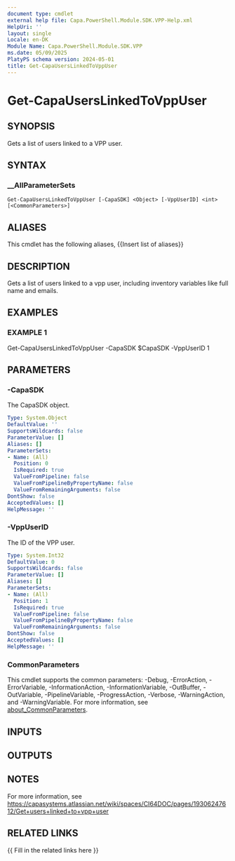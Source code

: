 ```yaml
---
document type: cmdlet
external help file: Capa.PowerShell.Module.SDK.VPP-Help.xml
HelpUri: ''
layout: single
Locale: en-DK
Module Name: Capa.PowerShell.Module.SDK.VPP
ms.date: 05/09/2025
PlatyPS schema version: 2024-05-01
title: Get-CapaUsersLinkedToVppUser
---
```


# Get-CapaUsersLinkedToVppUser

## SYNOPSIS

Gets a list of users linked to a VPP user.

## SYNTAX

### __AllParameterSets

```
Get-CapaUsersLinkedToVppUser [-CapaSDK] <Object> [-VppUserID] <int> [<CommonParameters>]
```

## ALIASES

This cmdlet has the following aliases,
  {{Insert list of aliases}}

## DESCRIPTION

Gets a list of users linked to a vpp user, including inventory variables like full name and emails.

## EXAMPLES

### EXAMPLE 1

Get-CapaUsersLinkedToVppUser -CapaSDK $CapaSDK -VppUserID 1

## PARAMETERS

### -CapaSDK

The CapaSDK object.

```yaml
Type: System.Object
DefaultValue: ''
SupportsWildcards: false
ParameterValue: []
Aliases: []
ParameterSets:
- Name: (All)
  Position: 0
  IsRequired: true
  ValueFromPipeline: false
  ValueFromPipelineByPropertyName: false
  ValueFromRemainingArguments: false
DontShow: false
AcceptedValues: []
HelpMessage: ''
```

### -VppUserID

The ID of the VPP user.

```yaml
Type: System.Int32
DefaultValue: 0
SupportsWildcards: false
ParameterValue: []
Aliases: []
ParameterSets:
- Name: (All)
  Position: 1
  IsRequired: true
  ValueFromPipeline: false
  ValueFromPipelineByPropertyName: false
  ValueFromRemainingArguments: false
DontShow: false
AcceptedValues: []
HelpMessage: ''
```

### CommonParameters

This cmdlet supports the common parameters: -Debug, -ErrorAction, -ErrorVariable,
-InformationAction, -InformationVariable, -OutBuffer, -OutVariable, -PipelineVariable,
-ProgressAction, -Verbose, -WarningAction, and -WarningVariable. For more information, see
[about_CommonParameters](https://go.microsoft.com/fwlink/?LinkID=113216).

## INPUTS

## OUTPUTS

## NOTES

For more information, see https://capasystems.atlassian.net/wiki/spaces/CI64DOC/pages/19306247612/Get+users+linked+to+vpp+user


## RELATED LINKS

{{ Fill in the related links here }}

